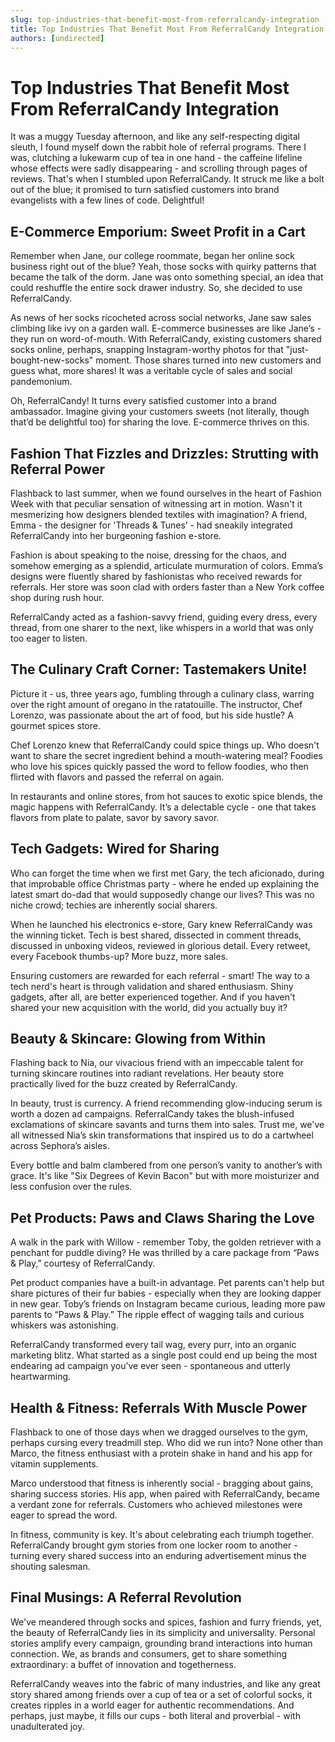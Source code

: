 ```yaml
---
slug: top-industries-that-benefit-most-from-referralcandy-integration
title: Top Industries That Benefit Most From ReferralCandy Integration
authors: [undirected]
---
```



# Top Industries That Benefit Most From ReferralCandy Integration

It was a muggy Tuesday afternoon, and like any self-respecting digital sleuth, I found myself down the rabbit hole of referral programs. There I was, clutching a lukewarm cup of tea in one hand - the caffeine lifeline whose effects were sadly disappearing - and scrolling through pages of reviews. That's when I stumbled upon ReferralCandy. It struck me like a bolt out of the blue; it promised to turn satisfied customers into brand evangelists with a few lines of code. Delightful!

## E-Commerce Emporium: Sweet Profit in a Cart

Remember when Jane, our college roommate, began her online sock business right out of the blue? Yeah, those socks with quirky patterns that became the talk of the dorm. Jane was onto something special, an idea that could reshuffle the entire sock drawer industry. So, she decided to use ReferralCandy.

As news of her socks ricocheted across social networks, Jane saw sales climbing like ivy on a garden wall. E-commerce businesses are like Jane’s - they run on word-of-mouth. With ReferralCandy, existing customers shared socks online, perhaps, snapping Instagram-worthy photos for that "just-bought-new-socks" moment. Those shares turned into new customers and guess what, more shares! It was a veritable cycle of sales and social pandemonium.

Oh, ReferralCandy! It turns every satisfied customer into a brand ambassador. Imagine giving your customers sweets (not literally, though that’d be delightful too) for sharing the love. E-commerce thrives on this.

## Fashion That Fizzles and Drizzles: Strutting with Referral Power

Flashback to last summer, when we found ourselves in the heart of Fashion Week with that peculiar sensation of witnessing art in motion. Wasn't it mesmerizing how designers blended textiles with imagination? A friend, Emma - the designer for 'Threads & Tunes’ - had sneakily integrated ReferralCandy into her burgeoning fashion e-store.

Fashion is about speaking to the noise, dressing for the chaos, and somehow emerging as a splendid, articulate murmuration of colors. Emma’s designs were fluently shared by fashionistas who received rewards for referrals. Her store was soon clad with orders faster than a New York coffee shop during rush hour.

ReferralCandy acted as a fashion-savvy friend, guiding every dress, every thread, from one sharer to the next, like whispers in a world that was only too eager to listen. 

## The Culinary Craft Corner: Tastemakers Unite!

Picture it - us, three years ago, fumbling through a culinary class, warring over the right amount of oregano in the ratatouille. The instructor, Chef Lorenzo, was passionate about the art of food, but his side hustle? A gourmet spices store. 

Chef Lorenzo knew that ReferralCandy could spice things up. Who doesn't want to share the secret ingredient behind a mouth-watering meal? Foodies who love his spices quickly passed the word to fellow foodies, who then flirted with flavors and passed the referral on again.

In restaurants and online stores, from hot sauces to exotic spice blends, the magic happens with ReferralCandy. It’s a delectable cycle - one that takes flavors from plate to palate, savor by savory savor.

## Tech Gadgets: Wired for Sharing

Who can forget the time when we first met Gary, the tech aficionado, during that improbable office Christmas party - where he ended up explaining the latest smart do-dad that would supposedly change our lives? This was no niche crowd; techies are inherently social sharers.

When he launched his electronics e-store, Gary knew ReferralCandy was the winning ticket. Tech is best shared, dissected in comment threads, discussed in unboxing videos, reviewed in glorious detail. Every retweet, every Facebook thumbs-up? More buzz, more sales.

Ensuring customers are rewarded for each referral - smart! The way to a tech nerd's heart is through validation and shared enthusiasm. Shiny gadgets, after all, are better experienced together. And if you haven't shared your new acquisition with the world, did you actually buy it?

## Beauty & Skincare: Glowing from Within

Flashing back to Nia, our vivacious friend with an impeccable talent for turning skincare routines into radiant revelations. Her beauty store practically lived for the buzz created by ReferralCandy.

In beauty, trust is currency. A friend recommending glow-inducing serum is worth a dozen ad campaigns. ReferralCandy takes the blush-infused exclamations of skincare savants and turns them into sales. Trust me, we've all witnessed Nia’s skin transformations that inspired us to do a cartwheel across Sephora’s aisles.

Every bottle and balm clambered from one person’s vanity to another’s with grace. It's like "Six Degrees of Kevin Bacon" but with more moisturizer and less confusion over the rules.

## Pet Products: Paws and Claws Sharing the Love

A walk in the park with Willow - remember Toby, the golden retriever with a penchant for puddle diving? He was thrilled by a care package from “Paws & Play,” courtesy of ReferralCandy.

Pet product companies have a built-in advantage. Pet parents can't help but share pictures of their fur babies - especially when they are looking dapper in new gear. Toby’s friends on Instagram became curious, leading more paw parents to “Paws & Play.” The ripple effect of wagging tails and curious whiskers was astonishing.

ReferralCandy transformed every tail wag, every purr, into an organic marketing blitz. What started as a single post could end up being the most endearing ad campaign you’ve ever seen - spontaneous and utterly heartwarming.

## Health & Fitness: Referrals With Muscle Power

Flashback to one of those days when we dragged ourselves to the gym, perhaps cursing every treadmill step. Who did we run into? None other than Marco, the fitness enthusiast with a protein shake in hand and his app for vitamin supplements.

Marco understood that fitness is inherently social - bragging about gains, sharing success stories. His app, when paired with ReferralCandy, became a verdant zone for referrals. Customers who achieved milestones were eager to spread the word.

In fitness, community is key. It's about celebrating each triumph together. ReferralCandy brought gym stories from one locker room to another - turning every shared success into an enduring advertisement minus the shouting salesman.

## Final Musings: A Referral Revolution

We've meandered through socks and spices, fashion and furry friends, yet, the beauty of ReferralCandy lies in its simplicity and universality. Personal stories amplify every campaign, grounding brand interactions into human connection. We, as brands and consumers, get to share something extraordinary: a buffet of innovation and togetherness.

ReferralCandy weaves into the fabric of many industries, and like any great story shared among friends over a cup of tea or a set of colorful socks, it creates ripples in a world eager for authentic recommendations. And perhaps, just maybe, it fills our cups - both literal and proverbial - with unadulterated joy.